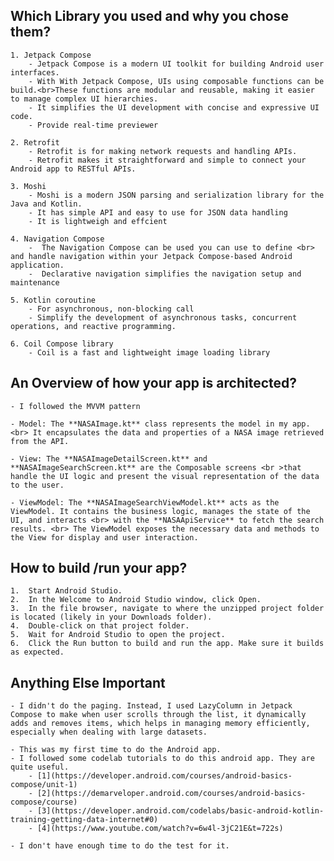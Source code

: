 ## Which Library you used and why you chose them?

    1. Jetpack Compose
        - Jetpack Compose is a modern UI toolkit for building Android user interfaces.
        - With With Jetpack Compose, UIs using composable functions can be build.<br>These functions are modular and reusable, making it easier to manage complex UI hierarchies.
        - It simplifies the UI development with concise and expressive UI code.
        - Provide real-time previewer

    2. Retrofit
        - Retrofit is for making network requests and handling APIs.
        - Retrofit makes it straightforward and simple to connect your Android app to RESTful APIs.

    3. Moshi
        - Moshi is a modern JSON parsing and serialization library for the Java and Kotlin.
        - It has simple API and easy to use for JSON data handling
        - It is lightweigh and effcient

    4. Navigation Compose
        -  The Navigation Compose can be used you can use to define <br> and handle navigation within your Jetpack Compose-based Android application.
        -  Declarative navigation simplifies the navigation setup and maintenance

    5. Kotlin coroutine
        - For asynchronous, non-blocking call
        - Simplify the development of asynchronous tasks, concurrent operations, and reactive programming. 

    6. Coil Compose library
        - Coil is a fast and lightweight image loading library 

## An Overview of how your app is architected?

    - I followed the MVVM pattern

    - Model: The **NASAImage.kt** class represents the model in my app. <br> It encapsulates the data and properties of a NASA image retrieved from the API.

    - View: The **NASAImageDetailScreen.kt** and **NASAImageSearchScreen.kt** are the Composable screens <br >that handle the UI logic and present the visual representation of the data to the user.

    - ViewModel: The **NASAImageSearchViewModel.kt** acts as the ViewModel. It contains the business logic, manages the state of the UI, and interacts <br> with the **NASAApiService** to fetch the search results. <br> The ViewModel exposes the necessary data and methods to the View for display and user interaction.

## How to build /run your app?

    1.  Start Android Studio.
    2.  In the Welcome to Android Studio window, click Open.
    3.  In the file browser, navigate to where the unzipped project folder is located (likely in your Downloads folder).
    4.  Double-click on that project folder.
    5.  Wait for Android Studio to open the project.
    6.  Click the Run button to build and run the app. Make sure it builds as expected.

## Anything Else Important

    - I didn't do the paging. Instead, I used LazyColumn in Jetpack Compose to make when user scrolls through the list, it dynamically adds and removes items, which helps in managing memory efficiently, especially when dealing with large datasets.

    - This was my first time to do the Android app.
    - I followed some codelab tutorials to do this android app. They are quite useful.
        - [1](https://developer.android.com/courses/android-basics-compose/unit-1)
        - [2](https://demarveloper.android.com/courses/android-basics-compose/course)
        - [3](https://developer.android.com/codelabs/basic-android-kotlin-training-getting-data-internet#0)
        - [4](https://www.youtube.com/watch?v=6w4l-3jC21E&t=722s)

    - I don't have enough time to do the test for it. 
     
